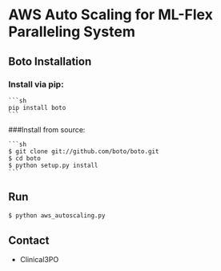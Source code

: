 # AWS Auto Scaling for ML-Flex Paralleling System

## Boto Installation 

### Install via pip:

    ```sh
    pip install boto
    ```

###Install from source:

    ```sh
    $ git clone git://github.com/boto/boto.git
    $ cd boto
    $ python setup.py install
    ```

## Run ##

```sh
$ python aws_autoscaling.py
```

## Contact ##

- Clinical3PO
